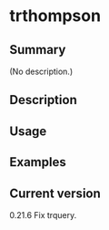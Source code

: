 # trthompson

## Summary

(No description.)

## Description

## Usage

## Examples

## Current version

0.21.6 Fix trquery.
